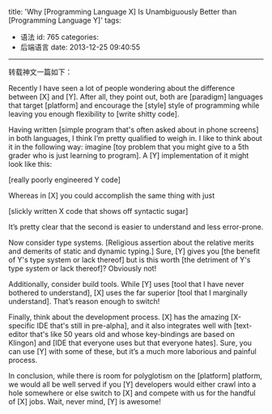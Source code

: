title: 'Why [Programming Language X] Is Unambiguously Better than [Programming Language Y]'
tags:
  - 语法
id: 765
categories:
  - 后端语言
date: 2013-12-25 09:40:55
---

转载神文一篇如下：

Recently I have seen a lot of people wondering about the difference between [X] and [Y]. After all, they point out, both are [paradigm] languages that target [platform] and encourage the [style] style of programming while leaving you enough flexibility to [write shitty code].

Having written [simple program that's often asked about in phone screens] in both languages, I think I’m pretty qualified to weigh in. I like to think about it in the following way: imagine [toy problem that you might give to a 5th grader who is just learning to program]. A [Y] implementation of it might look like this:

[really poorly engineered Y code]

Whereas in [X] you could accomplish the same thing with just

[slickly written X code that shows off syntactic sugar]

It’s pretty clear that the second is easier to understand and less error-prone.

Now consider type systems. [Religious assertion about the relative merits and demerits of static and dynamic typing.] Sure, [Y] gives you [the benefit of Y's type system or lack thereof] but is this worth [the detriment of Y's type system or lack thereof]? Obviously not!

Additionally, consider build tools. While [Y] uses [tool that I have never bothered to understand], [X] uses the far superior [tool that I marginally understand]. That’s reason enough to switch!

Finally, think about the development process. [X] has the amazing [X-specific IDE that's still in pre-alpha], and it also integrates well with [text-editor that's like 50 years old and whose key-bindings are based on Klingon] and [IDE that everyone uses but that everyone hates]. Sure, you can use [Y] with some of these, but it’s a much more laborious and painful process.

In conclusion, while there is room for polyglotism on the [platform] platform, we would all be well served if you [Y] developers would either crawl into a hole somewhere or else switch to [X] and compete with us for the handful of [X] jobs. Wait, never mind, [Y] is awesome!